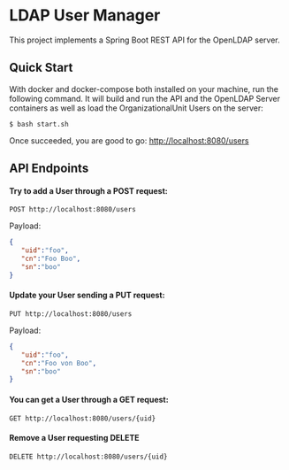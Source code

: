 # LDAP User Manager

This project implements a Spring Boot REST API for the OpenLDAP server.

## Quick Start

With docker and docker-compose both installed on your machine, run the following command. It will build and run the API and the OpenLDAP Server containers as well as load the OrganizationalUnit Users on the server:
```
$ bash start.sh
```

Once succeeded, you are good to go: <http://localhost:8080/users>

## API Endpoints

#### Try to add a User through a POST request:
```
POST http://localhost:8080/users
```
Payload:
```json
{ 
   "uid":"foo",
   "cn":"Foo Boo",
   "sn":"boo"
}
```

#### Update your User sending a PUT request:

```
PUT http://localhost:8080/users
```

Payload:

```json
{ 
   "uid":"foo",
   "cn":"Foo von Boo",
   "sn":"boo"
}
```

#### You can get a User through a GET request:
```
GET http://localhost:8080/users/{uid}
```

#### Remove a User requesting DELETE

```
DELETE http://localhost:8080/users/{uid}
```
